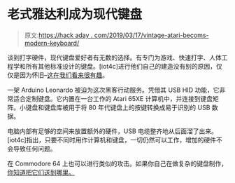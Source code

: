 # 老式雅达利成为现代键盘

> 原文:[https://hack aday . com/2019/03/17/vintage-atari-becoms-modern-keyboard/](https://hackaday.com/2019/03/17/vintage-atari-becomes-modern-keyboard/)

谈到打字硬件，现代键盘爱好者有无数的选择。有专门为游戏、快速打字、人体工程学和所有其他标准设计的键盘。[iot4c]进行他们自己的建造没有别的原因，仅仅是因为怀旧–[这在我们看来很有趣](https://camper-assistant.com/atrkb.html)。

一架 Arduino Leonardo 被迫为这次黑客行动服务。凭借其 USB HID 功能，它非常适合定制键盘。它内置在一台工作的 Atari 65XE 计算机中，并连接到键盘矩阵。小键盘和键盘库被用于将 80 年代键盘上的按键转换成易于识别的 USB 数据。

电脑内部有足够的空间来放置额外的硬件，USB 电缆整齐地从后面溜了出来。[iot4c]指出，只要不同时用作计算机和键盘，一切仍然可以工作，增加的硬件不会导致任何问题。

在 Commodore 64 上也可以进行类似的攻击。如果你自己在做复杂的键盘制作，[你知道把它们送到哪里。](http://hackaday.com/submit-a-tip)